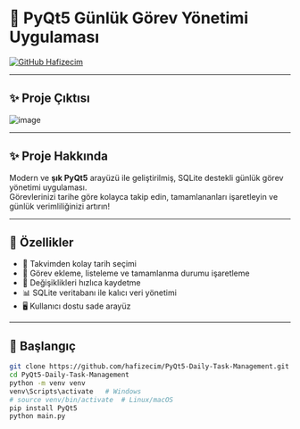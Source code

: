 # 🚀 PyQt5 Günlük Görev Yönetimi Uygulaması

[![GitHub Hafizecim](https://img.shields.io/badge/GitHub-@hafizecim-181717?style=for-the-badge&logo=github&logoColor=white)](https://github.com/hafizecim)

---

## ✨ Proje Çıktısı
![image](https://github.com/user-attachments/assets/b30f6dad-9e31-4112-90ad-06a89e1c7d3e)

---

## ✨ Proje Hakkında

Modern ve **şık PyQt5** arayüzü ile geliştirilmiş, SQLite destekli günlük görev yönetimi uygulaması.  
Görevlerinizi tarihe göre kolayca takip edin, tamamlananları işaretleyin ve günlük verimliliğinizi artırın!  

---

## 🎯 Özellikler

- 📅 Takvimden kolay tarih seçimi  
- 📝 Görev ekleme, listeleme ve tamamlanma durumu işaretleme  
- 💾 Değişiklikleri hızlıca kaydetme  
- 📊 SQLite veritabanı ile kalıcı veri yönetimi  
- 🖥️ Kullanıcı dostu sade arayüz  

---

## 🚀 Başlangıç

```bash
git clone https://github.com/hafizecim/PyQt5-Daily-Task-Management.git
cd PyQt5-Daily-Task-Management
python -m venv venv
venv\Scripts\activate   # Windows
# source venv/bin/activate  # Linux/macOS
pip install PyQt5
python main.py
